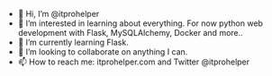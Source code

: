 - 👋 Hi, I’m @itprohelper
- 👀 I’m interested in learning about everything. For now python web development with Flask, MySQLAlchemy, Docker and more..
- 🌱 I’m currently learning Flask.
- 💞️ I’m looking to collaborate on anything I can.
- 📫 How to reach me: itprohelper.com and Twitter @itprohelper

<!---
itprohelper/itprohelper is a ✨ special ✨ repository because its `README.md` (this file) appears on your GitHub profile.
You can click the Preview link to take a look at your changes.
--->
